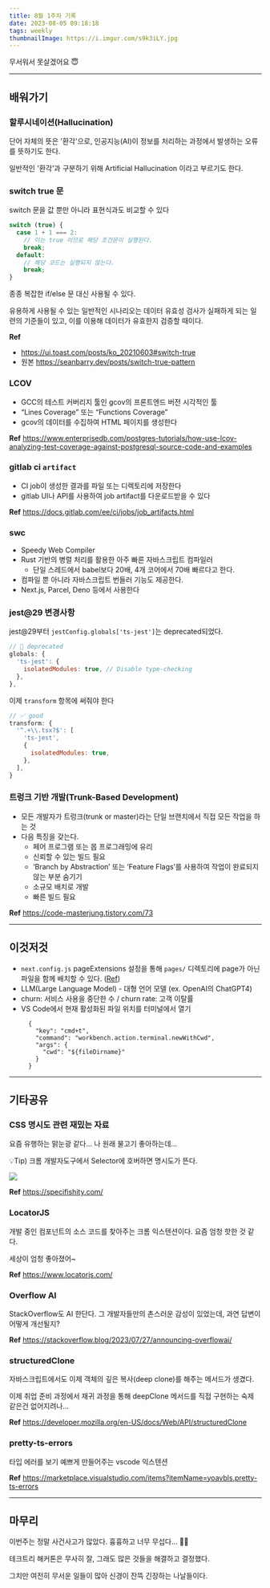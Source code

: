 ```yaml
---
title: 8월 1주차 기록
date: 2023-08-05 09:18:18
tags: weekly
thumbnailImage: https://i.imgur.com/s9k3iLY.jpg
---
```


무서워서 못살겠어요 😇

<!-- more -->

---

## 배워가기

### 할루시네이션(Hallucination)

단어 자체의 뜻은 '환각'으로, 인공지능(AI)이 정보를 처리하는 과정에서 발생하는 오류를 뜻하기도 한다.

일반적인 '환각'과 구분하기 위해 Artificial Hallucination 이라고 부르기도 한다.

### switch true 문

switch 문을 값 뿐만 아니라 표현식과도 비교할 수 있다

```jsx
switch (true) {
  case 1 + 1 === 2:
    // 이는 true 이므로 해당 조건문이 실행된다.
    break;
  default:
    // 해당 코드는 실행되지 않는다.
    break;
}
```

종종 복잡한 if/else 문 대신 사용될 수 있다.

유용하게 사용될 수 있는 일반적인 시나리오는 데이터 유효성 검사가 실패하게 되는 일련의 기준들이 있고, 이를 이용해 데이터가 유효한지 검증할 때이다.

**Ref**

- https://ui.toast.com/posts/ko_20210603#switch-true
- 원본 https://seanbarry.dev/posts/switch-true-pattern

### LCOV

- GCC의 테스트 커버리지 툴인 gcov의 프론트엔드 버전 시각적인 툴
- “Lines Coverage” 또는 “Functions Coverage”
- gcov의 데이터를 수집하여 HTML 페이지를 생성한다

**Ref** https://www.enterprisedb.com/postgres-tutorials/how-use-lcov-analyzing-test-coverage-against-postgresql-source-code-and-examples

### gitlab ci `artifact`

- CI job이 생성한 결과를 파일 또는 디렉토리에 저장한다
- gitlab UI나 API를 사용하여 job artifact를 다운로드받을 수 있다

**Ref** https://docs.gitlab.com/ee/ci/jobs/job_artifacts.html

### swc

- Speedy Web Compiler
- Rust 기반의 병렬 처리를 활용한 아주 빠른 자바스크립트 컴파일러
  - 단일 스레드에서 babel보다 20배, 4개 코어에서 70배 빠르다고 한다.
- 컴파일 뿐 아니라 자바스크립트 번들러 기능도 제공한다.
- Next.js, Parcel, Deno 등에서 사용한다

### jest@29 변경사항

jest@29부터 `jestConfig.globals['ts-jest']`는 deprecated되었다.

```jsx
// 🚨 deprecated
globals: {
  'ts-jest': {
    isolatedModules: true, // Disable type-checking
  },
},
```

이제 `transform` 항목에 써줘야 한다

```jsx
// ✅ good
transform: {
  '^.+\\.tsx?$': [
    'ts-jest',
    {
      isolatedModules: true,
    },
  ],
}
```

### 트렁크 기반 개발(Trunk-Based Development)

- 모든 개발자가 트렁크(trunk or master)라는 단일 브랜치에서 직접 모든 작업을 하는 것
- 다음 특징을 갖는다.
  - 페어 프로그램 또는 몹 프로그래밍에 유리
  - 신뢰할 수 있는 빌드 필요
  - ‘Branch by Abstraction’ 또는 ‘Feature Flags’를 사용하여 작업이 완료되지 않는 부분 숨기기
  - 소규모 배치로 개발
  - 빠른 빌드 필요

**Ref** https://code-masterjung.tistory.com/73

---

## 이것저것

- `next.config.js` pageExtensions 설정을 통해 `pages/` 디렉토리에 page가 아닌 파일을 함께 배치할 수 있다. ([Ref](https://nextjs.org/docs/pages/api-reference/next-config-js/pageExtensions))
- LLM(Large Language Model) - 대형 언어 모델 (ex. OpenAI의 ChatGPT4)
- churn: 서비스 사용을 중단한 수 / churn rate: 고객 이탈률
- VS Code에서 현재 활성화된 파일 위치를 터미널에서 열기
  ```
    {
      "key": "cmd+t",
      "command": "workbench.action.terminal.newWithCwd",
      "args": {
        "cwd": "${fileDirname}"
      }
    }
  ```

---

## 기타공유

### CSS 명시도 관련 재밌는 자료

요즘 유행하는 맑눈광 같다... 나 원래 물고기 좋아하는데...

💡Tip) 크롬 개발자도구에서 Selector에 호버하면 명시도가 뜬다.

<img src="01.png" />

**Ref** https://specifishity.com/

### LocatorJS

개발 중인 컴포넌트의 소스 코드를 찾아주는 크롬 익스텐션이다. 요즘 엄청 핫한 것 같다.

세상이 엄청 좋아졌어~

**Ref** https://www.locatorjs.com/

### Overflow AI

StackOverflow도 AI 한단다. 그 개발자들만의 촌스러운 감성이 있었는데, 과연 답변이 어떻게 개선될지?

**Ref** <https://stackoverflow.blog/2023/07/27/announcing-overflowai/>

### structuredClone

자바스크립트에서도 이제 객체의 깊은 복사(deep clone)를 해주는 메서드가 생겼다.

이제 취업 준비 과정에서 재귀 과정을 통해 deepClone 메서드를 직접 구현하는 숙제 같은건 없어지려나...

**Ref** <https://developer.mozilla.org/en-US/docs/Web/API/structuredClone>

### pretty-ts-errors

타입 에러를 보기 예쁘게 만들어주는 vscode 익스텐션

**Ref** <https://marketplace.visualstudio.com/items?itemName=yoavbls.pretty-ts-errors>

---

## 마무리

이번주는 정말 사건사고가 많았다. 흉흉하고 너무 무섭다... 😵‍💫

테크트리 해커톤은 무사히 잘, 그래도 많은 것들을 해결하고 결정했다.

그치만 여전히 무서운 일들이 많아 신경이 잔뜩 긴장하는 나날들이다.
